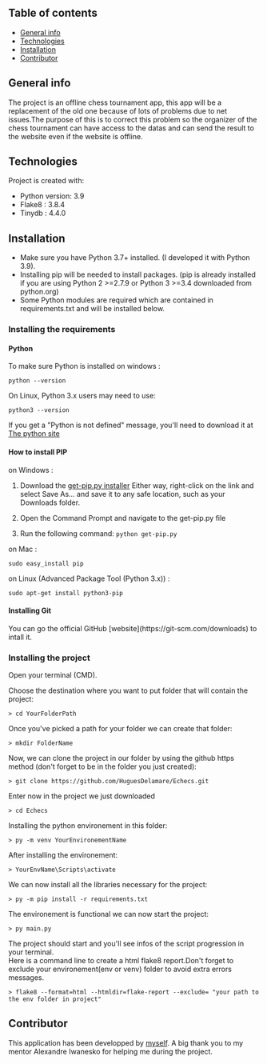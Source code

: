 ## Table of contents
* [General info](#general-info)
* [Technologies](#technologies)
* [Installation](#installation)
* [Contributor](#contributor)


## General info
<p>The project is an offline chess tournament app, this app will be a replacement of the old one because of lots of problems due to net issues.The purpose of this is to correct this problem so the organizer of the chess tournament can have access to the datas and can send the result to the website even if the website is offline.</p>
	


## Technologies
Project is created with:
* Python version: 3.9
* Flake8 : 3.8.4
* Tinydb : 4.4.0


## Installation
* Make sure you have Python 3.7+ installed. (I developed it with Python 3.9).
* Installing pip will be needed to install packages. (pip is already installed if you are using Python 2 >=2.7.9 or Python 3 >=3.4 downloaded from python.org)
* Some Python modules are required which are contained in requirements.txt and will be installed below.

<h3>Installing the requirements</h3>

<h4>Python</h4>
To make sure Python is installed on windows :
 
    python --version

On Linux, Python 3.x users may need to use: 
    
    python3 --version

If you get a "Python is not defined" message, you'll need to download it at [The python site](https://www.python.org/downloads/)
<h4>How to install PIP</h4>
on Windows :

1. Download the [get-pip.py installer](https://bootstrap.pypa.io/get-pip.py) Either way, right-click on the link and select Save As... and save it to any safe location, such as your Downloads folder. 

2. Open the Command Prompt and navigate to the get-pip.py file

3. Run the following command: `python get-pip.py`

on Mac :

    sudo easy_install pip

on Linux (Advanced Package Tool (Python 3.x)) :

    sudo apt-get install python3-pip

<h4>Installing Git</h4>
You can go the official GitHub [website](https://git-scm.com/downloads) to intall it.
    

<h3>Installing the project</h3>
Open your terminal (CMD).

Choose the destination where you want to put folder that will contain the project:

    > cd YourFolderPath

Once you've picked a path for your folder we can create that folder:

	> mkdir FolderName

Now, we can clone the project in our folder by using the github https method (don't forget to be in the folder you just created):

	> git clone https://github.com/HuguesDelamare/Echecs.git

Enter now in the project we just downloaded 

    > cd Echecs

Installing the python environement in this folder:

  	> py -m venv YourEnvironementName

After installing the environement:

	> YourEnvName\Scripts\activate

We can now install all the libraries necessary for the project:

	> py -m pip install -r requirements.txt

The environement is functional we can now start the project:

	> py main.py

The project should start and you'll see infos of the script progression in your terminal.	
Here is a command line to create a html flake8 report.Don't forget to exclude your environement(env or venv) folder to avoid extra errors messages.
	
	> flake8 --format=html --htmldir=flake-report --exclude= "your path to the env folder in project"
	
## Contributor
  This application has been developped by [myself](https://github.com/HuguesDelamare).
  A big thank you to my mentor Alexandre Iwanesko  for helping me during the project.

